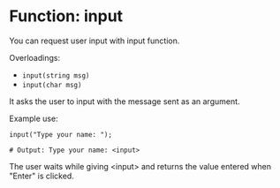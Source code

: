 # Function: input

You can request user input with input function.

Overloadings:
+ ``input(string msg)``
+ ``input(char msg)``

It asks the user to input with the message sent as an argument.

Example use:
```
input("Type your name: ");

# Output: Type your name: <input>
```

The user waits while giving \<input\> and returns the value entered when "Enter" is clicked.
